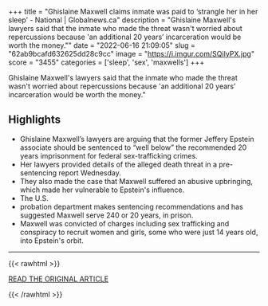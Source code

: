 +++
title = "Ghislaine Maxwell claims inmate was paid to ‘strangle her in her sleep’ - National | Globalnews.ca"
description = "Ghislaine Maxwell's lawyers said that the inmate who made the threat wasn't worried about repercussions because 'an additional 20 years’ incarceration would be worth the money.\""
date = "2022-06-16 21:09:05"
slug = "62ab9bcafd632625dd28c9cc"
image = "https://i.imgur.com/SQiIyPX.jpg"
score = "3455"
categories = ['sleep', 'sex', 'maxwells']
+++

Ghislaine Maxwell's lawyers said that the inmate who made the threat wasn't worried about repercussions because 'an additional 20 years’ incarceration would be worth the money.\"

## Highlights

- Ghislaine Maxwell’s lawyers are arguing that the former Jeffery Epstein associate should be sentenced to “well below” the recommended 20 years imprisonment for federal sex-trafficking crimes.
- Her lawyers provided details of the alleged death threat in a pre-sentencing report Wednesday.
- They also made the case that Maxwell suffered an abusive upbringing, which made her vulnerable to Epstein's influence.
- The U.S.
- probation department makes sentencing recommendations and has suggested Maxwell serve 240 or 20 years, in prison.
- Maxwell was convicted of charges including sex trafficking and conspiracy to recruit women and girls, some who were just 14 years old, into Epstein's orbit.

---

{{< rawhtml >}}
  <p class="article-category">
    <a target="_blank" href="https://globalnews.ca/news/8925196/ghislaine-maxwell-death-threat-sentencing/">READ THE ORIGINAL ARTICLE</a>
  </p>
{{< /rawhtml >}}
